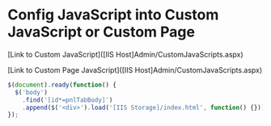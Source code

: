# Config JavaScript into Custom JavaScript or Custom Page

[Link to Custom JavaScript]([IIS Host]Admin/CustomJavaScripts.aspx)

[Link to Custom Page JavaScript]([IIS Host]Admin/CustomJavaScripts.aspx)

```js
$(document).ready(function() {
  $('body')
    .find('[id*=pnlTabBody]')
    .append($('<div>').load('[IIS Storage]/index.html', function() {}));
});
```
